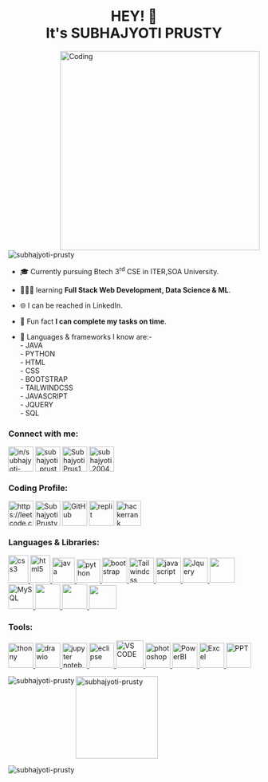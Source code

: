 <!-- <img width="7000" height="400" src="https://img.freepik.com/free-photo/programming-background-with-html-text_23-2150040420.jpg?t=st=1719909006~exp=1719912606~hmac=c7ee424bf86800535ea02756519e9acdf55f62035446196c9b72f8439e9b90d1&w=1060"> --> 
<h1 align="center">HEY! 👋<br>
  It's SUBHAJYOTI PRUSTY </h1>
<img align="right" alt="Coding" width="400" src="https://img.freepik.com/free-photo/blockchain-technology-cartoon-illustration_23-2151572132.jpg?t=st=1719908123~exp=1719911723~hmac=e03379a3023668b0f8df9364987861e7004712a97d1e677fbf2766672c6343b2&w=900">
<p align="left"> <img src="https://komarev.com/ghpvc/?username=subhajyoti-prusty&label=Profile%20views&color=0e75b6&style=flat" alt="subhajyoti-prusty" /> </p>

- 🎓 Currently pursuing Btech 3<sup>rd</sup> CSE in ITER,SOA University.

- 👨🏻‍💻 learning **Full Stack Web Development, Data Science & ML**.

- 🌐 I can be reached in LinkedIn. <!-- **in/subhajyoti-prusty-46b498257**. -->

- 🌟 Fun fact **I can complete my tasks on time**.
  
- 👾 Languages & frameworks I know are:- <br>
      - JAVA <br>
      - PYTHON <br>
      - HTML <br>
      - CSS <br>
      - BOOTSTRAP <br>
      - TAILWINDCSS <br>
      - JAVASCRIPT<br>
      - JQUERY <br>
      - SQL <br>
      
<h3 align="left">Connect with me:</h3>
<p align="left">
<a href="https://www.linkedin.com/in/subhajyoti-prusty-46b498257/" target="blank"><img align="center" src="https://play-lh.googleusercontent.com/kMofEFLjobZy_bCuaiDogzBcUT-dz3BBbOrIEjJ-hqOabjK8ieuevGe6wlTD15QzOqw" alt="in/subhajyoti-prusty-46b498257" height="50" width="50" /></a>
<a href="https://www.instagram.com/subhajyoti_prusty12/" target="blank"><img align="center" src="https://upload.wikimedia.org/wikipedia/commons/thumb/e/e7/Instagram_logo_2016.svg/1024px-Instagram_logo_2016.svg.png" alt="subhajyoti_prusty12" height="50" width="50" /></a>
<a href="https://twitter.com/SubhajyotiPrus1" target="blank"><img align="center" src="https://toppng.com/uploads/preview/twitter-x-new-logo-icon-png-11692480121koxvq54was.webp" alt="SubhajyotiPrus1" height="50" width="50" /></a>
<a href="subhajyoti.2004@gmail.com" target="blank"><img align="center" src="https://mailmeteor.com/logos/assets/PNG/Gmail_Logo_512px.png" alt="subhajyoti.2004@gmail.com" height="50" width="50" /></a>
</p>

<h3 align="left">Coding Profile:</h3>
<p align="left">
<!--   <a href="https://stackoverflow.com/users/subhajyoti prusty" target="blank"><img align="center" src="https://cdn.icon-icons.com/icons2/2108/PNG/512/stackoverflow_icon_130823.png" alt="subhajyoti prusty"     height="40" width="40" /></a> -->
  <a href="https://leetcode.com/Subhajyoti-Prusty/" target="blank"><img align="center" src="https://user-images.githubusercontent.com/36547915/97088991-45da5d00-1652-11eb-900f-80d106540f4f.png"   alt="https://leetcode.com/Subhajyoti-Prusty/" height="50" width="50" /></a>
<!--   <a href="https://discord.gg/https://discord.gg/mwz4hwUr" target="blank"><img align="center" src="https://cdn-icons-png.flaticon.com/512/3670/3670157.png" alt="https://discord.gg/mwz4hwUr" height="40" width="40" /></a> -->
  <a href="https://www.codingninjas.com/studio/profile/8a25db6d-0085-48bf-9198-c02bee7be96b" target="blank"><img align="center" src="https://play-lh.googleusercontent.com/Dj3UlCKl9k4bfyvtSSWwCaQxp-TkmPx1Np7bT3NzqJjaZLblO5KzJM5bfR9HFfCIKfg"alt="Subhajyoti Prusty" height="50" width="50" /></a>
  <a href="https://github.com/subhajyoti-prusty" target="blank"><img align="center" src="https://github.githubassets.com/assets/GitHub-Mark-ea2971cee799.png"alt="GitHub" height="50" width="50" /></a>
  <a href="https://replit.com/~" target="blank"><img align="center" src="https://upload.wikimedia.org/wikipedia/commons/thumb/7/78/New_Replit_Logo.svg/1200px-New_Replit_Logo.svg.png"alt="replit" height="50" width="50" /></a>
  <a href="https://www.hackerrank.com/profile/subhajyoti_20041" target="blank"><img align="center" src="https://cdn4.iconfinder.com/data/icons/logos-and-brands/512/160_Hackerrank_logo_logos-512.png"alt="hackerrank" height="50" width="50" /></a>
<!--   <a href="" target="blank"><img align="center" src=""alt="" height="40" width="40" /></a>
  <a href="" target="blank"><img align="center" src=""alt="" height="40" width="40" /></a>
  <a href="" target="blank"><img align="center" src=""alt="" height="40" width="40" /></a> --> 
</p>

<h3 align="left">Languages & Libraries:</h3>
<p align="left"> 
  <a href="https://www.w3schools.com/css/" target="_blank" rel="noreferrer"> <img src="https://brandslogos.com/wp-content/uploads/images/large/css-logo.png" alt="css3" width="40" height="55"/> </a> 
  <a href="https://www.w3.org/html/" target="_blank" rel="noreferrer"> <img src="https://brandslogos.com/wp-content/uploads/images/html5-logo.png" alt="html5" width="40" height="55"/> </a> 
  <a href="https://www.java.com" target="_blank" rel="noreferrer"> <img src="https://brandslogos.com/wp-content/uploads/images/java-logo-2.png" alt="java" width="45" height="50"/> </a> 
  </a>
  <a href="https://www.python.org" target="_blank" rel="noreferrer"> <img src="https://cdn.freebiesupply.com/logos/large/2x/python-5-logo-png-transparent.png" alt="python" width="47" height="47"/> </a>
  <a href="https://getbootstrap.com/" target="_blank" rel="noreferrer"> <img src="https://brandslogos.com/wp-content/uploads/thumbs/bootstrap-logo-vector.svg" alt="bootstrap" width="50" height="50"/> </a>
  <a href="https://tailwindcss.com/" target="_blank" rel="noreferrer"> <img src="https://encrypted-tbn0.gstatic.com/images?q=tbn:ANd9GcTeKPw4CK4jcH7udsFHZdiB3iIOuI3fUCsxUZosXy4Y1yd25NA-dzCBPrSDIhg1BwObl3w&usqp=CAU" alt="Tailwindcss" width="50" height="50"/> </a>
  <a href="https://www.javascript.com/" target="_blank" rel="noreferrer"> <img src="https://upload.wikimedia.org/wikipedia/commons/3/3b/Javascript_Logo.png" alt="javascript" width="50" height="50"/> </a>
  <a href="https://jquery.com/" target="_blank" rel="noreferrer"> <img src="https://w7.pngwing.com/pngs/1004/13/png-transparent-jquery-hd-logo.png" alt="Jquery" width="50" height="50"/> </a>
  <a href="https://angular.dev/" target="_blank" rel="noreferrer"> <img src="https://seeklogo.com/images/A/angular-icon-logo-5FC0C40EAC-seeklogo.com.png" alt="" width="50" height="50"/> </a>
  <a href="https://www.mysql.com/" target="_blank" rel="noreferrer"> <img src="https://www.freepnglogos.com/uploads/logo-mysql-png/logo-mysql-mysql-logo-png-images-are-download-crazypng-21.png" alt="MySQL" width="50" height="50"/> </a>
  <a href="https://numpy.org/" target="_blank" rel="noreferrer"> <img src="https://cdn.worldvectorlogo.com/logos/numpy-1.svg" alt="" width="50" height="50"/> </a>
  <a href="https://pandas.pydata.org/" target="_blank" rel="noreferrer"> <img src="https://upload.wikimedia.org/wikipedia/commons/thumb/2/22/Pandas_mark.svg/1200px-Pandas_mark.svg.png" alt="" width="50" height="50"/> </a>
  <a href="https://scikit-learn.org/stable/#" target="_blank" rel="noreferrer"> <img src="https://e7.pngegg.com/pngimages/39/4/png-clipart-logo-scikit-learn-python-github-machine-learning-text-orange.png" alt="" width="55" height="48"/> </a>

 <!-- <a href="" target="_blank" rel="noreferrer"> <img src="" alt="" width="40" height="40"/> </a>
 <a href="" target="_blank" rel="noreferrer"> <img src="" alt="" width="40" height="40"/> </a>
 <a href="" target="_blank" rel="noreferrer"> <img src="" alt="" width="40" height="40"/> </a>
  <a href="" target="_blank" rel="noreferrer"> <img src="" alt="" width="40" height="40"/> </a>  -->
</p>
<h3 align="left">Tools:</h3>
<p>
<!--   <a href="https://www.linux.org/" target="_blank" rel="noreferrer"> <img src="https://brandslogos.com/wp-content/uploads/images/linux-tux-logo.png" alt="linux" width="50" height="50"/>  -->
  <a href="https://thonny.org/" target="_blank" rel="noreferrer"> <img src="https://upload.wikimedia.org/wikipedia/commons/e/e2/Thonny_logo.png" alt="thonny" width="50" height="50"/> </a>
  <a href="https://www.drawio.com/" target="_blank" rel="noreferrer"> <img src="https://upload.wikimedia.org/wikipedia/commons/thumb/3/3e/Diagrams.net_Logo.svg/1200px-Diagrams.net_Logo.svg.png" alt="drawio" width="50" height="50"/> </a>
  <a href="https://jupyter.org/" target="_blank" rel="noreferrer"> <img src="https://upload.wikimedia.org/wikipedia/commons/thumb/3/38/Jupyter_logo.svg/883px-Jupyter_logo.svg.png" alt="jupyter notebook" width="50" height="50"/> </a>
  <a href="https://www.eclipse.org/" target="_blank" rel="noreferrer"> <img src="https://cdn.freebiesupply.com/logos/large/2x/eclipse-11-logo-png-transparent.png" alt="eclipse" width="50" height="50"/> </a>
  <a href="https://code.visualstudio.com/" target="_blank" rel="noreferrer"> <img src="https://code.visualstudio.com/assets/branding/app-icon.png" alt="VS CODE" width="55" height="55"/> </a>
  <a href="https://www.photoshop.com/en" target="_blank" rel="noreferrer"> <img src="https://i.pinimg.com/originals/9c/ea/ba/9ceaba69b7a9f89158ff953107978f3e.png" alt="photoshop" width="50" height="50"/> </a> 
  <a href="https://playground.powerbi.com/en-us/" target="_blank" rel="noreferrer"> <img src="https://upload.wikimedia.org/wikipedia/commons/thumb/c/cf/New_Power_BI_Logo.svg/630px-New_Power_BI_Logo.svg.png" alt="PowerBI" width="50" height="50"/> </a>
  <a href="#" target="_blank" rel="noreferrer"> <img src="https://i.pinimg.com/736x/13/88/5f/13885f590c6070c7f106b0f19a17ab9b.jpg" alt="Excel" width="50" height="50"/> </a>
  <a href="#" target="_blank" rel="noreferrer"> <img src="https://i.pinimg.com/originals/25/6c/d9/256cd9ab1bf4323d26460ab0384b64a2.png" alt="PPT" width="50" height="50"/> </a>
  <!--   <a href="" target="_blank" rel="noreferrer"> <img src="" alt="" width="50" height="50"/> </a> -->
  <!--   <a href="" target="_blank" rel="noreferrer"> <img src="" alt="" width="50" height="50"/> </a>
  <a href="" target="_blank" rel="noreferrer"> <img src="" alt="" width="50" height="50"/> </a>
  <a href="" target="_blank" rel="noreferrer"> <img src="" alt="" width="50" height="50"/> </a> -->
</p>

<p><img align="left" src="https://github-readme-stats.vercel.app/api/top-langs?username=subhajyoti-prusty&show_icons=true&locale=en&layout=compact" alt="subhajyoti-prusty" /> <img align="center"  height ="165px" src="https://github-readme-stats.vercel.app/api?username=subhajyoti-prusty&show_icons=true&locale=en" alt="subhajyoti-prusty" /></p>

<p><img align="center" src="https://github-readme-streak-stats.herokuapp.com/?user=subhajyoti-prusty&" alt="subhajyoti-prusty" /></p>
